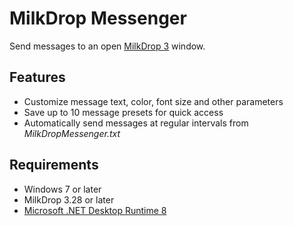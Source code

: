 # MilkDrop Messenger

Send messages to an open [MilkDrop 3](https://github.com/milkdrop2077/MilkDrop3) window.

## Features

* Customize message text, color, font size and other parameters
* Save up to 10 message presets for quick access
* Automatically send messages at regular intervals from *MilkDropMessenger.txt*

## Requirements

* Windows 7 or later
* MilkDrop 3.28 or later
* [Microsoft .NET Desktop Runtime 8](https://dotnet.microsoft.com/en-us/download/dotnet/8.0)
